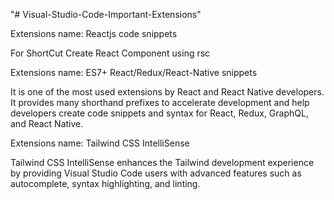 "# Visual-Studio-Code-Important-Extensions" 

Extensions name: Reactjs code snippets

For ShortCut Create React Component using rsc

Extensions name: ES7+ React/Redux/React-Native snippets

It is one of the most used extensions by React and React Native developers. It provides many shorthand prefixes to accelerate development and help developers create code snippets and syntax for React, Redux, GraphQL, and React Native.

Extensions name: Tailwind CSS IntelliSense

Tailwind CSS IntelliSense enhances the Tailwind development experience by providing Visual Studio Code users with advanced features such as autocomplete, syntax highlighting, and linting.
